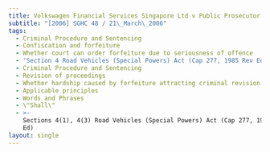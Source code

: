 ```yaml
---
title: Volkswagen Financial Services Singapore Ltd v Public Prosecutor
subtitle: "[2006] SGHC 48 / 21\_March\_2006"
tags:
  - Criminal Procedure and Sentencing
  - Confiscation and forfeiture
  - Whether court can order forfeiture due to seriousness of offence
  - 'Section 4 Road Vehicles (Special Powers) Act (Cap 277, 1985 Rev Ed)'
  - Criminal Procedure and Sentencing
  - Revision of proceedings
  - Whether hardship caused by forfeiture attracting criminal revision
  - Applicable principles
  - Words and Phrases
  - \"Shall\"
  - >-
    Sections 4(1), 4(3) Road Vehicles (Special Powers) Act (Cap 277, 1985 Rev
    Ed)
layout: single
---
```


